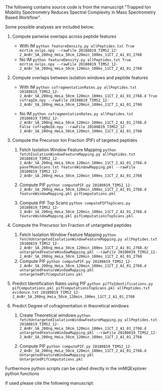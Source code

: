 The following contains source code is from the manuscript "Trapped Ion Mobility Spectrometry Reduces Spectral Complexity in Mass Spectrometry Based Workflow". 



Some possible analyses are included below:

1. Compute pariwise overlaps across peptide features
	- With IM
	`python featureDensity.py allPeptides.txt True mzrtim_ovlps.npy --rawFile 20180819_TIMS2_12-2_AnBr_SA_200ng_HeLa_50cm_120min_100ms_11CT_2_A1_01_2768`
	- No IM
	`python featureDensity.py allPeptides.txt True mzrtim_ovlps.npy --rawFile 20180819_TIMS2_12-2_AnBr_SA_200ng_HeLa_50cm_120min_100ms_11CT_2_A1_01_2768`

2. Compute overlaps between isolation windows and peptide features
	- With IM
		`python cofragmentationRates.py allPeptides.txt 20180819_TIMS2_12-2_AnBr_SA_200ng_HeLa_50cm_120min_100ms_11CT_2_A1_01_2768.d True cofragIm.npy --rawFile 20180819_TIMS2_12-2_AnBr_SA_200ng_HeLa_50cm_120min_100ms_11CT_2_A1_01_2768`
	
	- No IM
		`python cofragmentationRates.py allPeptides.txt 20180819_TIMS2_12-2_AnBr_SA_200ng_HeLa_50cm_120min_100ms_11CT_2_A1_01_2768.d False cofragNoIm.npy --rawFile 20180819_TIMS2_12-2_AnBr_SA_200ng_HeLa_50cm_120min_100ms_11CT_2_A1_01_2768`


3. Compute the Precursor Ion Fraction (PIF) of targeted peptides

	1. Fetch Isolation Window Feature Mapping 
		`python fetchIsolationWindowFeatureMapping.py allPeptides.txt 20180819_TIMS2_12-2_AnBr_SA_200ng_HeLa_50cm_120min_100ms_11CT_2_A1_01_2768.d pasefMsmsScans.txt featureWindowMapping.pkl --rawFile 20180819_TIMS2_12-2_AnBr_SA_200ng_HeLa_50cm_120min_100ms_11CT_2_A1_01_2768`

	2. Compute PIF 
		`python computePIF.py 20180819_TIMS2_12-2_AnBr_SA_200ng_HeLa_50cm_120min_100ms_11CT_2_A1_01_2768.d featureWindowMapping.pkl pifComputations.pkl`
	
	3. Compute PIF Top Scans
		`python computePIFTopScans.py 20180819_TIMS2_12-2_AnBr_SA_200ng_HeLa_50cm_120min_100ms_11CT_2_A1_01_2768.d featureWindowMapping.pkl pifComputationsTopScans.pkl`

4. Compute the Precursor Ion Fraction of untargeted peptides 
	1. Fetch Isolation Window Feature Mapping
		`python fetchUntargetedIsolationWindowFeatureMapping.py allPeptides.txt 20180819_TIMS2_12-2_AnBr_SA_200ng_HeLa_50cm_120min_100ms_11CT_2_A1_01_2768.d/  untargetedFeatureWindowMapping.pkl --rawFile 20180819_TIMS2_12-2_AnBr_SA_200ng_HeLa_50cm_120min_100ms_11CT_2_A1_01_2768`
	2. Compute PIF
		`python computePIF.py 20180819_TIMS2_12-2_AnBr_SA_200ng_HeLa_50cm_120min_100ms_11CT_2_A1_01_2768.d untargetedFeatureWindowMapping.pkl untargetedPifComputations.pkl`


4. Predict Identification Rates using PIF
	`python pifToIdentifications.py pifComputations.pkl pifComputationsTopScans.pkl allPeptides.txt evidence.txt 20180819_TIMS2_12-2_AnBr_SA_200ng_HeLa_50cm_120min_100ms_11CT_2_A1_01_2768` 

5. Predict Degree of cofragmentation in theoretical windows 
	1. Create Theoretical windows
		`python fetchUntargetedIsolationWindowFeatureMapping.py allPeptides.txt 20180819_TIMS2_12-2_AnBr_SA_200ng_HeLa_50cm_120min_100ms_11CT_2_A1_01_2768.d untargetedFeatureWindowMapping.pkl --rawFile 20180819_TIMS2_12-2_AnBr_SA_200ng_HeLa_50cm_120min_100ms_11CT_2_A1_01_2768`

	2. Compute PIF
		`python computePIF.py 20180819_TIMS2_12-2_AnBr_SA_200ng_HeLa_50cm_120min_100ms_11CT_2_A1_01_2768.d UntargetedFeatureWindowMapping.pkl UntargetedPifComputations.pkl`


Furthermore python scripts can be called directly in the imMQExplorer python functions


If used please cite the following manuscript:
